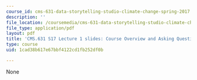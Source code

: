 ```yaml
---
course_id: cms-631-data-storytelling-studio-climate-change-spring-2017
description: ''
file_location: /coursemedia/cms-631-data-storytelling-studio-climate-change-spring-2017/1cad38b617e67bbf4122cd1fb252df0b_MITCMS_631S17_lec1_intro.pdf
file_type: application/pdf
layout: pdf
title: 'CMS.631 S17 Lecture 1 slides: Course Overview and Asking Questions'
type: course
uid: 1cad38b617e67bbf4122cd1fb252df0b

---
```

None